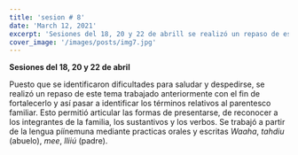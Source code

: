 ```yaml
---
title: 'sesion # 8'
date: 'March 12, 2021'
excerpt: 'Sesiones del 18, 20 y 22 de abrill se realizó un repaso de este tema trabajado anteriormente con el fin de fortalecerlo y así pasar a identificar los términos relativos al parentesco familiar”'
cover_image: '/images/posts/img7.jpg'
---
```

**Sesiones del 18, 20 y 22 de abril**

Puesto que se identificaron dificultades para saludar y despedirse, se realizó un repaso de este tema trabajado anteriormente con el fin de fortalecerlo y así pasar a identificar los términos relativos al parentesco familiar. Esto permitió articular las formas de presentarse, de reconocer a los integrantes de la familia, los sustantivos y los verbos. Se trabajó a partir de la lengua píínemuna mediante practicas orales y escritas *Waaha*, *tahdiu* (abuelo), *mee*, *lliiú* (padre).